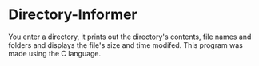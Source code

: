 # Directory-Informer
You enter a directory, it prints out the directory's contents, file names and folders and displays the file's size and time modifed.  This program was made using the C language.
